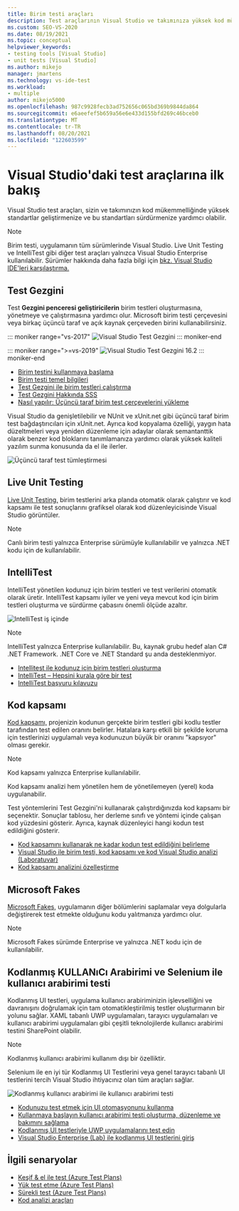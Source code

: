 ```yaml
---
title: Birim testi araçları
description: Test araçlarının Visual Studio ve takımınıza yüksek kod mükemmelliği standartları geliştirmenize ve sürdürmenize nasıl yardımcı olduğunu öğrenin.
ms.custom: SEO-VS-2020
ms.date: 08/19/2021
ms.topic: conceptual
helpviewer_keywords:
- testing tools [Visual Studio]
- unit tests [Visual Studio]
ms.author: mikejo
manager: jmartens
ms.technology: vs-ide-test
ms.workload:
- multiple
author: mikejo5000
ms.openlocfilehash: 987c9928fecb3ad752656c065bd369b9844da864
ms.sourcegitcommit: e6aeefef5b659a56e6e433d155bfd269c46bceb0
ms.translationtype: MT
ms.contentlocale: tr-TR
ms.lasthandoff: 08/20/2021
ms.locfileid: "122603599"
---
```

# <a name="first-look-at-testing-tools-in-visual-studio"></a>Visual Studio'daki test araçlarına ilk bakış

Visual Studio test araçları, sizin ve takımınızın kod mükemmelliğinde yüksek standartlar geliştirmenize ve bu standartları sürdürmenize yardımcı olabilir.

> [!NOTE]
> Birim testi, uygulamanın tüm sürümlerinde Visual Studio. Live Unit Testing ve IntelliTest gibi diğer test araçları yalnızca Visual Studio Enterprise kullanılabilir. Sürümler hakkında daha fazla bilgi için [bkz. Visual Studio IDE'leri karşılaştırma.](https://visualstudio.microsoft.com/vs/compare/)

## <a name="test-explorer"></a>Test Gezgini

Test **Gezgini penceresi geliştiricilerin** birim testleri oluşturmasına, yönetmeye ve çalıştırmasına yardımcı olur. Microsoft birim testi çerçevesini veya birkaç üçüncü taraf ve açık kaynak çerçeveden birini kullanabilirsiniz.

::: moniker range="vs-2017"
![Visual Studio Test Gezgini](media/devtest-testexplorer.png)
::: moniker-end

::: moniker range=">=vs-2019"
![Visual Studio Test Gezgini 16.2](media/vs-2019/test-explorer-16-2.PNG)
::: moniker-end

* [Birim testini kullanmaya başlama](unit-test-your-code.md)
* [Birim testi temel bilgileri](unit-test-basics.md)
* [Test Gezgini ile birim testleri çalıştırma](run-unit-tests-with-test-explorer.md)
* [Test Gezgini Hakkında SSS](test-explorer-faq.md)
* [Nasıl yapılır: Üçüncü taraf birim test çerçevelerini yükleme](install-third-party-unit-test-frameworks.md)

Visual Studio da genişletilebilir ve NUnit ve xUnit.net gibi üçüncü taraf birim test bağdaştırıcıları için xUnit.net. Ayrıca kod kopyalama özelliği, yaygın hata düzeltmeleri veya yeniden düzenleme için adaylar olarak semantanttik olarak benzer kod bloklarını tanımlamanıza yardımcı olarak yüksek kaliteli yazılım sunma konusunda da el ile ilerler.

![Üçüncü taraf test tümleştirmesi](media/devtest-thirdparty.png)

## <a name="live-unit-testing"></a>Live Unit Testing

[Live Unit Testing,](../test/live-unit-testing.md) birim testlerini arka planda otomatik olarak çalıştırır ve kod kapsamı ile test sonuçlarını grafiksel olarak kod düzenleyicisinde Visual Studio görüntüler.

> [!NOTE]
> Canlı birim testi yalnızca Enterprise sürümüyle kullanılabilir ve yalnızca .NET kodu için de kullanılabilir.

## <a name="intellitest"></a>IntelliTest

IntelliTest yönetilen kodunuz için birim testleri ve test verilerini otomatik olarak üretir. IntelliTest kapsamı iyiler ve yeni veya mevcut kod için birim testleri oluşturma ve sürdürme çabasını önemli ölçüde azaltır.

![IntelliTest iş içinde](media/devtest-intellitest.png)

> [!NOTE]
> IntelliTest yalnızca Enterprise kullanılabilir. Bu, kaynak grubu hedef alan C# .NET Framework. .NET Core ve .NET Standard şu anda desteklenmiyor.

* [Intellitest ile kodunuz için birim testleri oluşturma](generate-unit-tests-for-your-code-with-intellitest.md)
* [IntelliTest – Hepsini kurala göre bir test](https://devblogs.microsoft.com/devops/intellitest-one-test-to-rule-them-all/)
* [IntelliTest başvuru kılavuzu](intellitest-manual/index.md)

## <a name="code-coverage"></a>Kod kapsamı

[Kod kapsamı,](../test/using-code-coverage-to-determine-how-much-code-is-being-tested.md) projenizin kodunun gerçekte birim testleri gibi kodlu testler tarafından test edilen oranını belirler. Hatalara karşı etkili bir şekilde koruma için testlerinizi uygulamalı veya kodunuzun büyük bir oranını "kapsıyor" olması gerekir.

> [!NOTE]
> Kod kapsamı yalnızca Enterprise kullanılabilir.

Kod kapsamı analizi hem yönetilen hem de yönetilemeyen (yerel) koda uygulanabilir.

Test yöntemlerini Test Gezgini'ni kullanarak çalıştırdığınızda kod kapsamı bir seçenektir. Sonuçlar tablosu, her derleme sınıfı ve yöntemi içinde çalışan kod yüzdesini gösterir. Ayrıca, kaynak düzenleyici hangi kodun test edildiğini gösterir.

* [Kod kapsamını kullanarak ne kadar kodun test edildiğini belirleme](using-code-coverage-to-determine-how-much-code-is-being-tested.md)
* [Visual Studio ile birim testi, kod kapsamı ve kod Visual Studio analizi (Laboratuvar)](https://azuredevopslabs.com/labs/devopsserver/liveunittesting)
* [Kod kapsamı analizini özelleştirme](customizing-code-coverage-analysis.md)

## <a name="microsoft-fakes"></a>Microsoft Fakes

[Microsoft Fakes,](../test/isolating-code-under-test-with-microsoft-fakes.md) uygulamanın diğer bölümlerini saplamalar veya dolgularla değiştirerek test etmekte olduğunu kodu yalıtmanıza yardımcı olur.

> [!NOTE]
> Microsoft Fakes sürümde Enterprise ve yalnızca .NET kodu için de kullanılabilir.

## <a name="user-interface-testing-with-coded-ui-and-selenium"></a>Kodlanmış KULLANıCı Arabirimi ve Selenium ile kullanıcı arabirimi testi

Kodlanmış UI testleri, uygulama kullanıcı arabiriminizin işlevselliğini ve davranışını doğrulamak için tam otomatikleştirilmiş testler oluşturmanın bir yolunu sağlar. XAML tabanlı UWP uygulamaları, tarayıcı uygulamaları ve kullanıcı arabirimi uygulamaları gibi çeşitli teknolojilerde kullanıcı arabirimi testini SharePoint olabilir.

> [!NOTE]
> Kodlanmış kullanıcı arabirimi kullanım dışı bir özelliktir.

Selenium ile en iyi tür Kodlanmış UI Testlerini veya genel tarayıcı tabanlı UI testlerini tercih Visual Studio ihtiyacınız olan tüm araçları sağlar.

![Kodlanmış kullanıcı arabirimi ile kullanıcı arabirimi testi](media/devtest-codeduitest.png)

* [Kodunuzu test etmek için UI otomasyonunu kullanma](use-ui-automation-to-test-your-code.md)
* [Kullanmaya başlayın kullanıcı arabirimi testi oluşturma, düzenleme ve bakımını sağlama](walkthrough-creating-editing-and-maintaining-a-coded-ui-test.md)
* [Kodlanmış UI testleriyle UWP uygulamalarını test edin](test-uwp-app-with-coded-ui-test.md)
* [Visual Studio Enterprise (Lab) ile kodlanmış UI testlerini giriş](https://azuredevopslabs.com/labs/tfs/codedui)

## <a name="related-scenarios"></a>İlgili senaryolar

* [Keşif & el ile test (Azure Test Plans)](/azure/devops/test/index?view=vsts&preserve-view=true)
* [Yük test etme (Azure Test Plans)](/azure/devops/test/load-test/index?view=vsts&preserve-view=true)
* [Sürekli test (Azure Test Plans)](/azure/devops/pipelines/test/getting-started-with-continuous-testing?view=vsts&preserve-view=true)
* [Kod analizi araçları](../code-quality/code-analysis-for-managed-code-overview.md)
